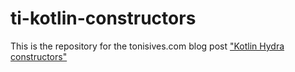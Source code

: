 # ti-kotlin-constructors

This is the repository for the tonisives.com blog post ["Kotlin Hydra constructors"](https://tonisives.com/2021/04/27/kotlin-hydra-constructors/)
